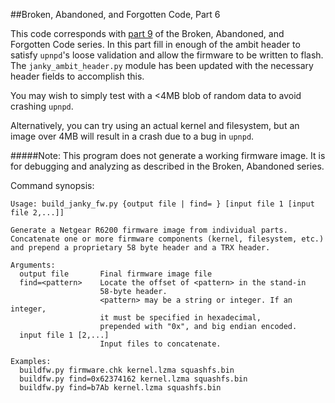 ##Broken, Abandoned, and Forgotten Code, Part 6

This code corresponds with [part 9](http://shadow-file.blogspot.com/2015/06/abandoned-part-09.html) of the Broken, Abandoned, and Forgotten Code series. In this part fill in enough of the ambit header to satisfy ``upnpd``'s loose validation and allow the firmware to be written to flash. The ``janky_ambit_header.py`` module has been updated with the necessary header fields to accomplish this.

You may wish to simply test with a <4MB blob of random data to avoid crashing ``upnpd``.

Alternatively, you can try using an actual kernel and filesystem, but an image over 4MB will result in a crash due to a bug in ``upnpd``.


#####Note: This program does not generate a working firmware image. It is for debugging and analyzing as described in the Broken, Abandoned series.

Command synopsis:

    Usage: build_janky_fw.py {output file | find= } [input file 1 [input file 2,...]]

    Generate a Netgear R6200 firmware image from individual parts.
    Concatenate one or more firmware components (kernel, filesystem, etc.)
    and prepend a proprietary 58 byte header and a TRX header.

    Arguments:
      output file   	Final firmware image file
      find=<pattern>	Locate the offset of <pattern> in the stand-in
                    	58-byte header.
                    	<pattern> may be a string or integer. If an integer,
                    	it must be specified in hexadecimal,
                    	prepended with "0x", and big endian encoded.
      input file 1 [2,...]
                    	Input files to concatenate.

    Examples:
      buildfw.py firmware.chk kernel.lzma squashfs.bin
      buildfw.py find=0x62374162 kernel.lzma squashfs.bin
      buildfw.py find=b7Ab kernel.lzma squashfs.bin
